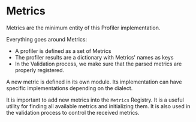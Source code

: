 # Metrics

Metrics are the minimum entity of this Profiler implementation.

Everything goes around Metrics:
- A profiler is defined as a set of Metrics
- The profiler results are a dictionary with Metrics' names as keys
- In the Validation process, we make sure that the parsed metrics are properly registered.

A new metric is defined in its own module. Its implementation can have specific
implementations depending on the dialect.

It is important to add new metrics into the `Metrics` Registry. It is a useful
utility for finding all available metrics and initializing them. It is also
used in the validation process to control the received metrics.
